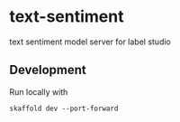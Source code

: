 # text-sentiment
text sentiment model server for label studio

## Development

Run locally with

```
skaffold dev --port-forward
```
